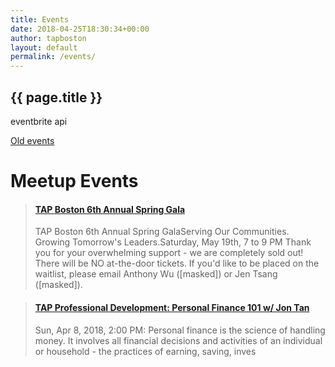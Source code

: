 ```yaml
---
title: Events
date: 2018-04-25T18:30:34+00:00
author: tapboston
layout: default
permalink: /events/
---
```


## {{ page.title }}

eventbrite api

<a href="/pages/old-posts">Old events</a>

<h1>Meetup Events</h1>
<blockquote class="embedly-card">
  <h4>
    <a href="https://www.meetup.com/Taiwanese-American-Professionals-Boston/events/249929016/">TAP Boston 6th Annual Spring Gala</a>
  </h4>
  <p>
    TAP Boston 6th Annual Spring GalaServing Our Communities. Growing Tomorrow's Leaders.Saturday, May 19th, 7 to 9 PM Thank you for your overwhelming support - we are completely sold out! There will be NO at-the-door tickets. If you'd like to be placed on the waitlist, please email Anthony Wu ([masked]) or Jen Tsang ([masked]).
  </p>
</blockquote>
<script async src="//cdn.embedly.com/widgets/platform.js" charset="UTF-8"></script>

<blockquote class="embedly-card">
  <h4>
    <a href="https://www.meetup.com/Taiwanese-American-Professionals-Boston/events/249328286/">TAP Professional Development: Personal Finance 101 w/ Jon Tan</a>
  </h4>
  <p>
    Sun, Apr 8, 2018, 2:00 PM: Personal finance is the science of handling money. It involves all financial decisions and activities of an individual or household - the practices of earning, saving, inves
  </p>
</blockquote>
<script async src="//cdn.embedly.com/widgets/platform.js" charset="UTF-8"></script>